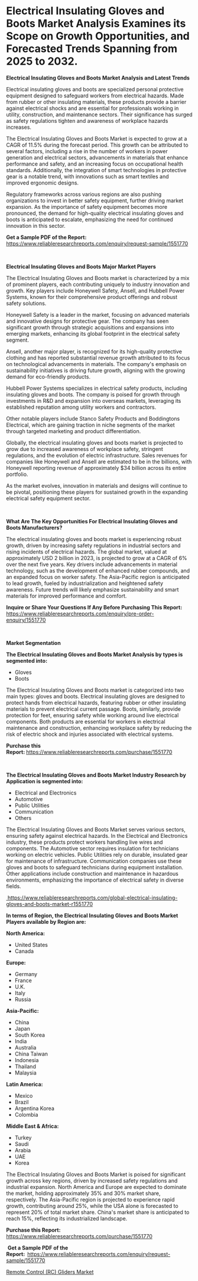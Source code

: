 <p><h1>Electrical Insulating Gloves and Boots Market Analysis Examines its Scope on Growth Opportunities, and Forecasted Trends Spanning from 2025 to 2032.</h1></p><p><strong>Electrical Insulating Gloves and Boots Market Analysis and Latest Trends</strong></p>
<p><p>Electrical insulating gloves and boots are specialized personal protective equipment designed to safeguard workers from electrical hazards. Made from rubber or other insulating materials, these products provide a barrier against electrical shocks and are essential for professionals working in utility, construction, and maintenance sectors. Their significance has surged as safety regulations tighten and awareness of workplace hazards increases.</p><p>The Electrical Insulating Gloves and Boots Market is expected to grow at a CAGR of 11.5% during the forecast period. This growth can be attributed to several factors, including a rise in the number of workers in power generation and electrical sectors, advancements in materials that enhance performance and safety, and an increasing focus on occupational health standards. Additionally, the integration of smart technologies in protective gear is a notable trend, with innovations such as smart textiles and improved ergonomic designs.</p><p>Regulatory frameworks across various regions are also pushing organizations to invest in better safety equipment, further driving market expansion. As the importance of safety equipment becomes more pronounced, the demand for high-quality electrical insulating gloves and boots is anticipated to escalate, emphasizing the need for continued innovation in this sector.</p></p>
<p><strong>Get a Sample PDF of the Report:&nbsp;</strong> <a href="https://www.reliableresearchreports.com/enquiry/request-sample/1551770?utm_campaign=3054&utm_medium=2&utm_source=Github&utm_content=ia&utm_term=05042025&utm_id=electrical-insulating-gloves-and-boots">https://www.reliableresearchreports.com/enquiry/request-sample/1551770</a></p>
<p>&nbsp;</p>
<p><strong>Electrical Insulating Gloves and Boots Major Market Players</strong></p>
<p><p>The Electrical Insulating Gloves and Boots market is characterized by a mix of prominent players, each contributing uniquely to industry innovation and growth. Key players include Honeywell Safety, Ansell, and Hubbell Power Systems, known for their comprehensive product offerings and robust safety solutions.</p><p>Honeywell Safety is a leader in the market, focusing on advanced materials and innovative designs for protective gear. The company has seen significant growth through strategic acquisitions and expansions into emerging markets, enhancing its global footprint in the electrical safety segment.</p><p>Ansell, another major player, is recognized for its high-quality protective clothing and has reported substantial revenue growth attributed to its focus on technological advancements in materials. The company's emphasis on sustainability initiatives is driving future growth, aligning with the growing demand for eco-friendly products.</p><p>Hubbell Power Systems specializes in electrical safety products, including insulating gloves and boots. The company is poised for growth through investments in R&D and expansion into overseas markets, leveraging its established reputation among utility workers and contractors.</p><p>Other notable players include Stanco Safety Products and Boddingtons Electrical, which are gaining traction in niche segments of the market through targeted marketing and product differentiation.</p><p>Globally, the electrical insulating gloves and boots market is projected to grow due to increased awareness of workplace safety, stringent regulations, and the evolution of electric infrastructure. Sales revenues for companies like Honeywell and Ansell are estimated to be in the billions, with Honeywell reporting revenue of approximately $34 billion across its entire portfolio.</p><p>As the market evolves, innovation in materials and designs will continue to be pivotal, positioning these players for sustained growth in the expanding electrical safety equipment sector.</p></p>
<p>&nbsp;</p>
<p><strong>What Are The Key Opportunities For Electrical Insulating Gloves and Boots Manufacturers?</strong></p>
<p><p>The electrical insulating gloves and boots market is experiencing robust growth, driven by increasing safety regulations in industrial sectors and rising incidents of electrical hazards. The global market, valued at approximately USD 2 billion in 2023, is projected to grow at a CAGR of 6% over the next five years. Key drivers include advancements in material technology, such as the development of enhanced rubber compounds, and an expanded focus on worker safety. The Asia-Pacific region is anticipated to lead growth, fueled by industrialization and heightened safety awareness. Future trends will likely emphasize sustainability and smart materials for improved performance and comfort.</p></p>
<p><strong>Inquire or Share Your Questions If Any Before Purchasing This Report:</strong> <a href="https://www.reliableresearchreports.com/enquiry/pre-order-enquiry/1551770?utm_campaign=3054&utm_medium=2&utm_source=Github&utm_content=ia&utm_term=05042025&utm_id=electrical-insulating-gloves-and-boots">https://www.reliableresearchreports.com/enquiry/pre-order-enquiry/1551770</a></p>
<p>&nbsp;</p>
<p><strong>Market Segmentation</strong></p>
<p><strong>The Electrical Insulating Gloves and Boots Market Analysis by types is segmented into:</strong></p>
<p><ul><li>Gloves</li><li>Boots</li></ul></p>
<p><p>The Electrical Insulating Gloves and Boots market is categorized into two main types: gloves and boots. Electrical insulating gloves are designed to protect hands from electrical hazards, featuring rubber or other insulating materials to prevent electrical current passage. Boots, similarly, provide protection for feet, ensuring safety while working around live electrical components. Both products are essential for workers in electrical maintenance and construction, enhancing workplace safety by reducing the risk of electric shock and injuries associated with electrical systems.</p></p>
<p><strong>Purchase this Report:&nbsp;</strong><a href="https://www.reliableresearchreports.com/purchase/1551770?utm_campaign=3054&utm_medium=2&utm_source=Github&utm_content=ia&utm_term=05042025&utm_id=electrical-insulating-gloves-and-boots">https://www.reliableresearchreports.com/purchase/1551770</a></p>
<p>&nbsp;</p>
<p><strong>The Electrical Insulating Gloves and Boots Market Industry Research by Application is segmented into:</strong></p>
<p><ul><li>Electrical and Electronics</li><li>Automotive</li><li>Public Utilities</li><li>Communication</li><li>Others</li></ul></p>
<p><p>The Electrical Insulating Gloves and Boots Market serves various sectors, ensuring safety against electrical hazards. In the Electrical and Electronics industry, these products protect workers handling live wires and components. The Automotive sector requires insulation for technicians working on electric vehicles. Public Utilities rely on durable, insulated gear for maintenance of infrastructure. Communication companies use these gloves and boots to safeguard technicians during equipment installation. Other applications include construction and maintenance in hazardous environments, emphasizing the importance of electrical safety in diverse fields.</p></p>
<p><a href="https://www.reliableresearchreports.com/global-electrical-insulating-gloves-and-boots-market-r1551770?utm_campaign=3054&utm_medium=2&utm_source=Github&utm_content=ia&utm_term=05042025&utm_id=electrical-insulating-gloves-and-boots">&nbsp;https://www.reliableresearchreports.com/global-electrical-insulating-gloves-and-boots-market-r1551770</a></p>
<p><strong>In terms of Region, the Electrical Insulating Gloves and Boots Market Players available by Region are:</strong></p>
<p>
    <p> <strong> North America: </strong>
        <ul>
            <li>United States</li>
            <li>Canada</li>
        </ul>
        </p> 
    <p> <strong> Europe: </strong>
        <ul>
            <li>Germany</li>
            <li>France</li>
            <li>U.K.</li>
            <li>Italy</li>
            <li>Russia</li>
        </ul>
        </p> 
    <p> <strong> Asia-Pacific: </strong>
        <ul>
            <li>China</li>
            <li>Japan</li>
            <li>South Korea</li>
            <li>India</li>
            <li>Australia</li>
            <li>China Taiwan</li>
            <li>Indonesia</li>
            <li>Thailand</li>
            <li>Malaysia</li>
        </ul>
        </p> 
    <p> <strong> Latin America: </strong>
        <ul>
            <li>Mexico</li>
            <li>Brazil</li>
            <li>Argentina Korea</li>
            <li>Colombia</li>
        </ul>
        </p> 
    <p> <strong> Middle East & Africa: </strong>
        <ul>
            <li>Turkey</li>
            <li>Saudi</li>
            <li>Arabia</li>
            <li>UAE</li>
            <li>Korea</li>
        </ul>
    </p>
    </p>
<p><p>The Electrical Insulating Gloves and Boots Market is poised for significant growth across key regions, driven by increased safety regulations and industrial expansion. North America and Europe are expected to dominate the market, holding approximately 35% and 30% market share, respectively. The Asia-Pacific region is projected to experience rapid growth, contributing around 25%, while the USA alone is forecasted to represent 20% of total market share. China's market share is anticipated to reach 15%, reflecting its industrialized landscape.</p></p>
<p><strong>Purchase this Report: </strong><a href="https://www.reliableresearchreports.com/purchase/1551770?utm_campaign=3054&utm_medium=2&utm_source=Github&utm_content=ia&utm_term=05042025&utm_id=electrical-insulating-gloves-and-boots">https://www.reliableresearchreports.com/purchase/1551770</a></p>
<p>&nbsp;<strong>Get a Sample PDF of the Report:&nbsp;&nbsp;</strong><a href="https://www.reliableresearchreports.com/enquiry/request-sample/1551770?utm_campaign=3054&utm_medium=2&utm_source=Github&utm_content=ia&utm_term=05042025&utm_id=electrical-insulating-gloves-and-boots">https://www.reliableresearchreports.com/enquiry/request-sample/1551770</a></p>
<p><strong></strong></p>
<p><p><a href="https://github.com/akrachveslov/Market-Research-Report-List-1/blob/main/remote-control-rc-gliders-market.md?utm_campaign=3054&utm_medium=2&utm_source=Github&utm_content=ia&utm_term=05042025&utm_id=electrical-insulating-gloves-and-boots">Remote Control (RC) Gliders Market</a></p></p>